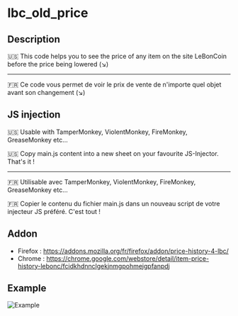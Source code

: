 # lbc_old_price

## Description

🇺🇸 This code helps you to see the price of any item on the site LeBonCoin before the price being lowered (↘)

----

🇫🇷 Ce code vous permet de voir le prix de vente de n'importe quel objet avant son changement (↘)

## JS injection

🇺🇸 Usable with TamperMonkey, ViolentMonkey, FireMonkey, GreaseMonkey etc...

🇺🇸 Copy main.js content into a new sheet on your favourite JS-Injector. That's it !

-----

🇫🇷 Utilisable avec TamperMonkey, ViolentMonkey, FireMonkey, GreaseMonkey etc...

🇫🇷 Copier le contenu du fichier main.js dans un nouveau script de votre injecteur JS préféré. C'est tout !

## Addon

- Firefox : https://addons.mozilla.org/fr/firefox/addon/price-history-4-lbc/
- Chrome : https://chrome.google.com/webstore/detail/item-price-history-lebonc/fcidkhdnnclgekjnmgpohmejgpfanpdj

## Example

![Example](https://addons.mozilla.org/user-media/previews/full/288/288375.png)

